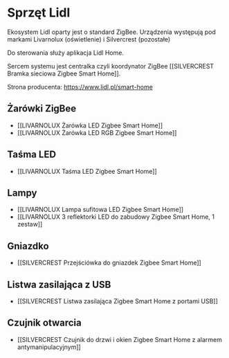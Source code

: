 # Sprzęt Lidl
Ekosystem Lidl oparty jest o standard ZigBee. Urządzenia występują pod markami Livarnolux (oświetlenie) i Silvercrest (pozostałe)

Do sterowania służy aplikacja Lidl Home.

Sercem systemu jest centralka czyli koordynator ZigBee [[SILVERCREST Bramka sieciowa Zigbee Smart Home]].


Strona producenta: https://www.lidl.pl/smart-home


## Żarówki ZigBee

* [[LIVARNOLUX Żarówka LED Zigbee Smart Home]]
* [[LIVARNOLUX Żarówka LED RGB Zigbee Smart Home]]

## Taśma LED
* [[LIVARNOLUX Taśma LED Zigbee Smart Home]]

## Lampy
* [[LIVARNOLUX Lampa sufitowa LED Zigbee Smart Home]]
* [[LIVARNOLUX 3 reflektorki LED do zabudowy Zigbee Smart Home, 1 zestaw]]

## Gniazdko
* [[SILVERCREST Przejściówka do gniazdek Zigbee Smart Home]]

## Listwa zasilająca z USB
* [[SILVERCREST Listwa zasilająca Zigbee Smart Home z portami USB]]

## Czujnik otwarcia
* [[SILVERCREST Czujnik do drzwi i okien Zigbee Smart Home z alarmem antymanipulacyjnym]]
